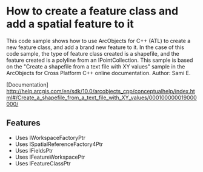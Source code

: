 # How to create a feature class and add a spatial feature to it
This code sample shows how to use ArcObjects for C++ (ATL) to create a new feature class, and add a brand new feature to it. 
In the case of this code sample, the type of feature class created is a shapefile, and the feature created is a polyline from an IPointCollection. 
This sample is based on the "Create a shapefile from a text file with XY values" sample in the ArcObjects for Cross Platform C++ online documentation.
Author: Sami E.

[Documentation]
http://help.arcgis.com/en/sdk/10.0/arcobjects_cpp/conceptualhelp/index.html#/Create_a_shapefile_from_a_text_file_with_XY_values/000100000019000000/ 

## Features
* Uses IWorkspaceFactoryPtr
* Uses ISpatialReferenceFactory4Ptr
* Uses IFieldsPtr
* Uses IFeatureWorkspacePtr
* Uses IFeatureClassPtr
